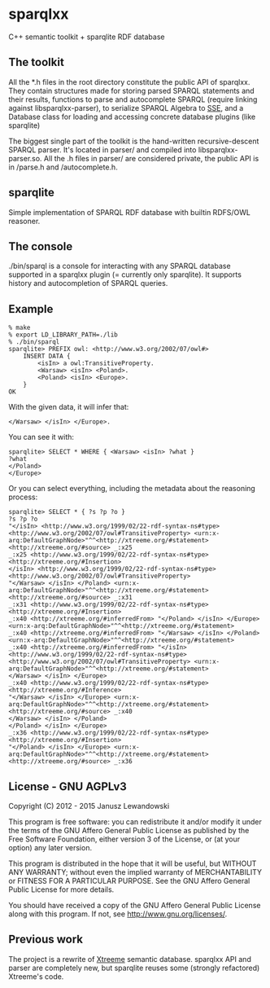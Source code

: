 # sparqlxx
C++ semantic toolkit + sparqlite RDF database

## The toolkit
All the *.h files in the root directory constitute the public API of sparqlxx. They contain structures made for storing parsed SPARQL statements and their results, functions to parse and autocomplete SPARQL (require linking against libsparqlxx-parser), to serialize SPARQL Algebra to [SSE](https://jena.apache.org/documentation/notes/sse.html), and a Database class for loading and accessing concrete database plugins (like sparqlite)

The biggest single part of the toolkit is the hand-written recursive-descent SPARQL parser. It's located in parser/ and compiled into libsparqlxx-parser.so. All the .h files in parser/ are considered private, the public API is in /parse.h and /autocomplete.h.

## sparqlite
Simple implementation of SPARQL RDF database with builtin RDFS/OWL reasoner.

## The console
./bin/sparql is a console for interacting with any SPARQL database supported in a sparqlxx plugin (= currently only sparqlite). It supports history and autocompletion of SPARQL queries.

## Example

	% make
	% export LD_LIBRARY_PATH=./lib
	% ./bin/sparql
	sparqlite> PREFIX owl: <http://www.w3.org/2002/07/owl#>
		INSERT DATA {
			<isIn> a owl:TransitiveProperty.
			<Warsaw> <isIn> <Poland>.
			<Poland> <isIn> <Europe>.
		}
	OK

With the given data, it will infer that:

	</Warsaw> </isIn> </Europe>.

You can see it with:

	sparqlite> SELECT * WHERE { <Warsaw> <isIn> ?what }
	?what 
	</Poland> 
	</Europe> 

Or you can select everything, including the metadata about the reasoning process:

	sparqlite> SELECT * { ?s ?p ?o }
	?s ?p ?o 
	"</isIn> <http://www.w3.org/1999/02/22-rdf-syntax-ns#type> <http://www.w3.org/2002/07/owl#TransitiveProperty> <urn:x-arq:DefaultGraphNode>"^^<http://xtreeme.org/#statement> <http://xtreeme.org/#source> _:x25 
	_:x25 <http://www.w3.org/1999/02/22-rdf-syntax-ns#type> <http://xtreeme.org/#Insertion> 
	</isIn> <http://www.w3.org/1999/02/22-rdf-syntax-ns#type> <http://www.w3.org/2002/07/owl#TransitiveProperty> 
	"</Warsaw> </isIn> </Poland> <urn:x-arq:DefaultGraphNode>"^^<http://xtreeme.org/#statement> <http://xtreeme.org/#source> _:x31 
	_:x31 <http://www.w3.org/1999/02/22-rdf-syntax-ns#type> <http://xtreeme.org/#Insertion> 
	_:x40 <http://xtreeme.org/#inferredFrom> "</Poland> </isIn> </Europe> <urn:x-arq:DefaultGraphNode>"^^<http://xtreeme.org/#statement> 
	_:x40 <http://xtreeme.org/#inferredFrom> "</Warsaw> </isIn> </Poland> <urn:x-arq:DefaultGraphNode>"^^<http://xtreeme.org/#statement> 
	_:x40 <http://xtreeme.org/#inferredFrom> "</isIn> <http://www.w3.org/1999/02/22-rdf-syntax-ns#type> <http://www.w3.org/2002/07/owl#TransitiveProperty> <urn:x-arq:DefaultGraphNode>"^^<http://xtreeme.org/#statement> 
	</Warsaw> </isIn> </Europe> 
	_:x40 <http://www.w3.org/1999/02/22-rdf-syntax-ns#type> <http://xtreeme.org/#Inference> 
	"</Warsaw> </isIn> </Europe> <urn:x-arq:DefaultGraphNode>"^^<http://xtreeme.org/#statement> <http://xtreeme.org/#source> _:x40 
	</Warsaw> </isIn> </Poland> 
	</Poland> </isIn> </Europe> 
	_:x36 <http://www.w3.org/1999/02/22-rdf-syntax-ns#type> <http://xtreeme.org/#Insertion> 
	"</Poland> </isIn> </Europe> <urn:x-arq:DefaultGraphNode>"^^<http://xtreeme.org/#statement> <http://xtreeme.org/#source> _:x36 

## License - GNU AGPLv3
Copyright (C) 2012 - 2015 Janusz Lewandowski

This program is free software: you can redistribute it and/or modify
it under the terms of the GNU Affero General Public License as
published by the Free Software Foundation, either version 3 of the
License, or (at your option) any later version.

This program is distributed in the hope that it will be useful,
but WITHOUT ANY WARRANTY; without even the implied warranty of
MERCHANTABILITY or FITNESS FOR A PARTICULAR PURPOSE.  See the
GNU Affero General Public License for more details.

You should have received a copy of the GNU Affero General Public License
along with this program.  If not, see <http://www.gnu.org/licenses/>.

## Previous work
The project is a rewrite of [Xtreeme](https://github.com/LEW21/Xtreeme) semantic database. sparqlxx API and parser are completely new, but sparqlite reuses some (strongly refactored) Xtreeme's code.
